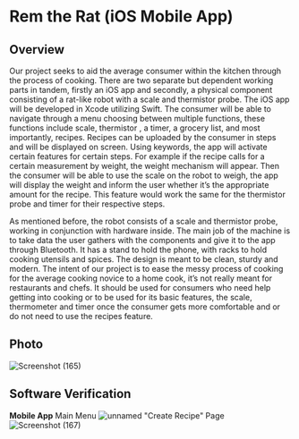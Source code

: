 # Rem the Rat (iOS Mobile App)

## Overview
Our project seeks to aid the average consumer within the kitchen through the process of cooking. There are two separate but dependent working parts in tandem, firstly an iOS app and secondly, a physical component consisting of a rat-like robot with a scale and thermistor probe. The iOS app will be developed in Xcode utilizing Swift. The consumer will be able to navigate through a menu choosing between multiple functions, these functions include scale, thermistor , a timer, a grocery list, and most importantly, recipes. Recipes can be uploaded by the consumer in steps and will be displayed on screen. Using keywords, the app will activate certain features for certain steps. For example if the recipe calls for a certain measurement by weight, the weight mechanism will appear. Then the consumer will be able to use the scale on the robot to weigh, the app will display the weight and inform the user whether it’s  the appropriate amount for the recipe. This feature would work the same for the thermistor probe and timer for their respective steps. 

As mentioned before, the robot consists of a scale and thermistor probe, working in conjunction with hardware inside. The main job of the machine is to take data the user gathers with the components and give it to the app through Bluetooth. It has a stand to hold the phone, with racks to hold cooking utensils and spices. The design is meant to be clean, sturdy and modern. The intent of our project is to ease the messy process of cooking for the average cooking novice to a home cook, it’s not really meant for restaurants and chefs. It should be used for consumers who need help getting into cooking or to be used for its basic features, the scale, thermometer and timer once the consumer gets more comfortable and or do not need to use the recipes feature. 

## Photo
![Screenshot (165)](https://github.com/user-attachments/assets/31f89a3f-4ea8-4c2b-9853-d57480649ffd)

## Software Verification
**Mobile App**
Main Menu
![unnamed](https://github.com/user-attachments/assets/b9dac88c-ece4-4b86-bc77-ab6f711126a1)
"Create Recipe" Page
![Screenshot (167)](https://github.com/user-attachments/assets/b32182f2-edef-4e72-a80e-de34204b273a)

